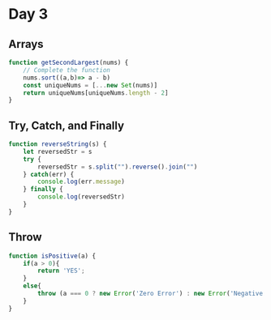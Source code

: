 # Day 3
## Arrays
```javascript
function getSecondLargest(nums) {
    // Complete the function
    nums.sort((a,b)=> a - b)
    const uniqueNums = [...new Set(nums)]
    return uniqueNums[uniqueNums.length - 2]
}
```
## Try, Catch, and Finally
```javascript
function reverseString(s) {
    let reversedStr = s
    try {
        reversedStr = s.split("").reverse().join("")
    } catch(err) {
        console.log(err.message)
    } finally {
        console.log(reversedStr)
    }
}
```
## Throw
```javascript
function isPositive(a) {
    if(a > 0){
        return 'YES';
    }
    else{
        throw (a === 0 ? new Error('Zero Error') : new Error('Negative Error'))
    }
}
```